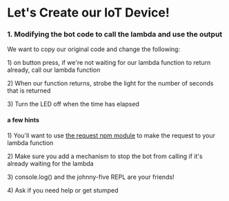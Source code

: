 # Let's Create our IoT Device!

### 1. Modifying the bot code to call the lambda and use the output

We want to copy our original code and change the following:

1\) on button press, if we're not waiting for our lambda function to return already, call our lambda function

2\) When our function returns, strobe the light for the number of seconds that is returned

3\) Turn the LED off when the time has elapsed

#### a few hints

1\) You'll want to use [the request npm module](https://www.npmjs.com/package/request) to make the request to your lambda function

2\) Make sure you add a mechanism to stop the bot from calling if it's already waiting for the lambda

3\) console.log\(\) and the johnny-five REPL are your friends!

4\) Ask if you need help or get stumped



